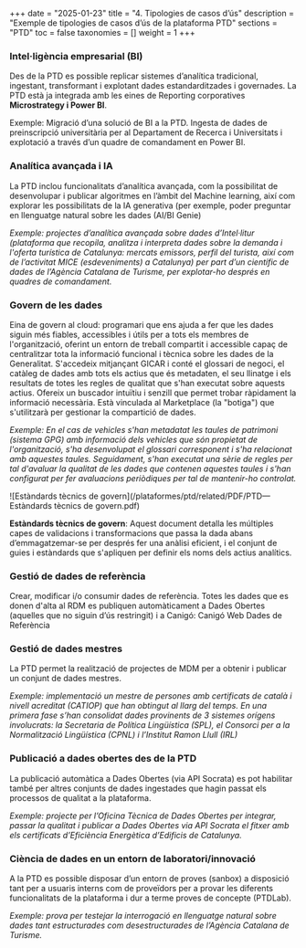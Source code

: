 +++
date        = "2025-01-23"
title       = "4. Tipologies de casos d’ús"
description = "Exemple de tipologies de casos d’ús de la plataforma PTD"
sections    = "PTD"
toc         = false
taxonomies  = []
weight      = 1
+++

### Intel·ligència empresarial (BI)

Des de la PTD es possible replicar sistemes d’analítica tradicional, ingestant, transformant i explotant dades estandarditzades i governades. La PTD està ja integrada amb les eines de Reporting corporatives **Microstrategy i Power BI**.
 
Exemple: Migració d’una solució de BI a la PTD. Ingesta de dades de preinscripció universitària per al Departament de Recerca i Universitats i explotació a través d’un quadre de comandament en Power BI.
 
### Analítica avançada i IA

La PTD inclou funcionalitats d’analítica avançada, com la possibilitat de desenvolupar i publicar algoritmes en l’àmbit del Machine learning, així com explorar les possibilitats de la IA generativa (per exemple, poder preguntar en llenguatge natural sobre les dades (AI/BI Genie) 

*Exemple: projectes d’analítica avançada sobre dades d’Intel·litur (plataforma que recopila, analitza i interpreta dades sobre la demanda i l'oferta turística de Catalunya:  mercats emissors, perfil del turista, així com de l’activitat MICE (esdeveniments) a Catalunya) per part d’un científic de dades de l’Agència Catalana de Turisme, per explotar-ho després en quadres de comandament.*

### Govern de les dades

Eina de govern al cloud: programari que ens ajuda a fer que les dades siguin més fiables, accessibles i útils per a tots els membres de l'organització, oferint un entorn de treball compartit i accessible capaç de centralitzar tota la informació funcional i tècnica sobre les dades de la Generalitat. S'accedeix mitjançant GICAR i conté el glossari de negoci, el catàleg de dades amb tots els actius que és metadaten, el seu llinatge i els resultats de totes les regles de qualitat que s'han executat sobre aquests actius. Ofereix un buscador intuïtiu i senzill que permet trobar ràpidament la informació necessària. Està vinculada al Marketplace (la "botiga") que s'utilitzarà per gestionar la compartició de dades.

*Exemple:  En el cas de vehicles s'han metadatat les taules de patrimoni (sistema GPG) amb informació dels vehicles que són propietat de l'organització, s'ha desenvolupat el glossari corresponent i s'ha relacionat amb aquestes taules. Seguidament, s'han executat una sèrie de regles per tal d'avaluar la qualitat de les dades que contenen aquestes taules i s'han configurat per fer avaluacions periòdiques per tal de mantenir-ho controlat.*

![Estàndards tècnics de govern](/plataformes/ptd/related/PDF/PTD—Estàndards tècnics de govern.pdf)

**Estàndards tècnics de govern**: Aquest document detalla les múltiples capes de validacions i transformacions que passa la dada abans d’emmagatzemar-se per després fer una anàlisi eficient, i el conjunt de guies i estàndards que s'apliquen per definir els noms dels actius analítics.

### Gestió de dades de referència

Crear, modificar i/o consumir dades de referència. Totes les dades que es donen d'alta al RDM es publiquen automàticament a Dades Obertes (aquelles que no siguin d’ús restringit) i a Canigó: Canigó Web Dades de Referència

### Gestió de dades mestres

La PTD permet la realització de projectes de MDM per a obtenir i publicar un conjunt de dades mestres. 

*Exemple: implementació un mestre de persones amb certificats de català i nivell acreditat (CATIOP) que han obtingut al llarg del temps. En una primera fase s’han consolidat dades provinents de 3 sistemes orígens involucrats: la Secretaria de Política Lingüística (SPL), el Consorci per a la Normalització Lingüística (CPNL) i l’Institut Ramon Llull (IRL)*


### Publicació a dades obertes des de la PTD

La publicació automàtica a Dades Obertes (via API Socrata) es pot habilitar també per altres conjunts de dades ingestades que hagin passat els processos de qualitat a la plataforma.

*Exemple: projecte per l’Oficina Tècnica de Dades Obertes per integrar, passar la qualitat i publicar a Dades Obertes via API Socrata el fitxer amb els certificats d’Eficiència Energètica d’Edificis de Catalunya.*

### Ciència de dades en un entorn de laboratori/innovació

A la PTD es possible disposar d’un entorn de proves (sanbox) a disposició tant per a usuaris interns com de proveïdors per a provar les diferents funcionalitats de la plataforma i dur a terme proves de concepte (PTDLab).

*Exemple: prova per testejar la interrogació en llenguatge natural sobre dades tant estructurades com desestructurades de l’Agència Catalana de Turisme.*
